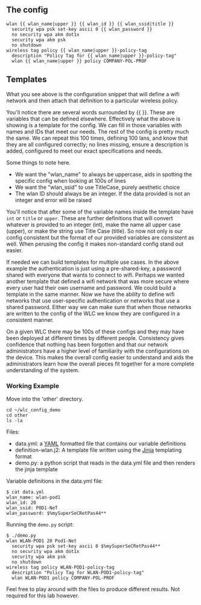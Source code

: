 ## The config

```
wlan {{ wlan_name|upper }} {{ wlan_id }} {{ wlan_ssid|title }}
  security wpa psk set-key ascii 0 {{ wlan_password }}
  no security wpa akm dot1x
  security wpa akm psk
  no shutdown
wireless tag policy {{ wlan_name|upper }}-policy-tag
  description "Policy Tag for {{ wlan_name|upper }}-policy-tag"
  wlan {{ wlan_name|upper }} policy COMPANY-POL-PROF
```

## Templates

What you see above is the configuration snippet that will define a wifi network and then attach that definition
to a particular wireless policy.

You'll notice there are several words surrounded by {{ }}.  These are variables that can be defined elsewhere.
Effectively what the above is showing is a template for the config.  We can fill in those variables with names and IDs
that meet our needs.  The rest of the config is pretty much the same.  We can repeat this 100 times, defining 100 lans,
and know that they are all configured correctly; no lines missing, ensure a description is added, configured to meet our
exact specifications and needs.      

Some things to note here.  
 - We want the "wlan_name" to always be uppercase, aids in spotting the specific config when looking at 100s of lines
 - We want the "wlan_ssid" to use TitleCase, purely aesthetic choice
 - The wlan ID should always be an integer.  If the data provided is not an integer and error will be raised

You'll notice that after some of the variable names inside the template have `int` or `title` or `upper`.  These are
further definitions that will convert whatever is provided to an integer (int), make the name all upper case (upper), or
make the string use Title Case (title).   So now not only is our config consistent but the format of our provided variables
are consistent as well.  When perusing the config it makes non-standard config stand out easier.

If needed we can build templates for multiple use cases.  In the above example the authentication is just using a 
pre-shared-key, a password shared with everyone that wants to connect to wifi.   Perhaps we wanted another template that
defined a wifi network that was more secure where every user had their own username and password.  We could build a
template in the same manner.  Now we have the ability to define wifi networks that use user-specific authentication or
networks that use a shared password.  Either way we can make sure that when those networks are written to the config of 
the WLC we know they are configured in a consistent manner.

On a given WLC there may be 100s of these configs and they may have been deployed at different times by different
people.  Consistency gives confidence that nothing has been forgotten and that our network administrators have a higher
level of familiarity with the configurations on the device.  This makes the overall config easier to understand and
aids the administrators learn how the overall pieces fit together for a more complete understanding of the system.  

### Working Example

Move into the 'other' directory.

```shell
cd ~/wlc_config_demo
cd other
ls -la
```

Files:
 - data.yml: a [YAML](https://en.wikipedia.org/wiki/YAML#Basic_components) formatted file that contains our variable definitions
 - definition-wlan.j2: A template file written using the [Jinja](https://jinja.palletsprojects.com/en/3.1.x/templates/) templating format
 - demo.py: a python script that reads in the data.yml file and then renders the jinja template

Variable definitions in the data.yml file:

```shell
$ cat data.yml
wlan_name: wlan-pod1
wlan_id: 20
wlan_ssid: POD1-NeT
wlan_password: $%mySuperSeCRetPas44**
```

Running the `demo.py` script:

```shell
$ ./demo.py
wlan WLAN-POD1 20 Pod1-Net
  security wpa psk set-key ascii 0 $%mySuperSeCRetPas44**
  no security wpa akm dot1x
  security wpa akm psk
  no shutdown
wireless tag policy WLAN-POD1-policy-tag
  description "Policy Tag for WLAN-POD1-policy-tag"
  wlan WLAN-POD1 policy COMPANY-POL-PROF
```

Feel free to play around with the files to produce different results.  Not required for this lab however.   
